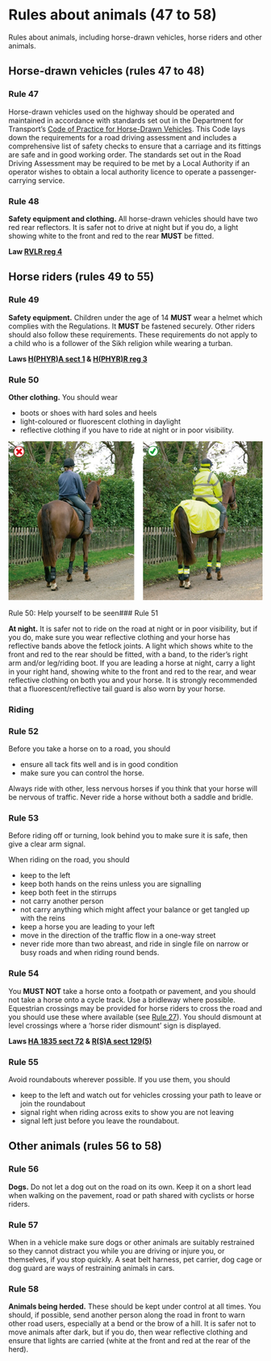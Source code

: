 Rules about animals (47 to 58)
==============================

Rules about animals, including horse-drawn vehicles, horse riders and other animals.

Horse-drawn vehicles (rules 47 to 48)
--------------------------------------

### Rule 47

Horse-drawn vehicles used on the highway should be operated and maintained in accordance with standards set out in the Department for Transport’s [Code of Practice for Horse-Drawn Vehicles](https://www.gov.uk/government/publications/code-of-practice-for-horse-drawn-vehicles). This Code lays down the requirements for a road driving assessment and includes a comprehensive list of safety checks to ensure that a carriage and its fittings are safe and in good working order. The standards set out in the Road Driving Assessment may be required to be met by a Local Authority if an operator wishes to obtain a local authority licence to operate a passenger-carrying service.

### Rule 48

**Safety equipment and clothing.** All horse-drawn vehicles should have two red rear reflectors. It is safer not to drive at night but if you do, a light showing white to the front and red to the rear **MUST** be fitted.

**Law [RVLR reg 4](http://www.legislation.gov.uk/uksi/1989/1796/regulation/4/made)**

Horse riders (rules 49 to 55)
------------------------------

### Rule 49

**Safety equipment.** Children under the age of 14 **MUST** wear a helmet which complies with the Regulations. It **MUST** be fastened securely. Other riders should also follow these requirements. These requirements do not apply to a child who is a follower of the Sikh religion while wearing a turban.

**Laws [H(PHYR)A sect 1](http://www.legislation.gov.uk/ukpga/1990/25/section/1) & [H(PHYR)R reg 3](http://www.legislation.gov.uk/uksi/1992/1201/regulation/3/made)**

### Rule 50

**Other clothing.** You should wear

* boots or shoes with hard soles and heels
* light-coloured or fluorescent clothing in daylight
* reflective clothing if you have to ride at night or in poor visibility.

![Rule 50: Help yourself to be seen](../images/the-highway-code-rule-50.jpg)

Rule 50: Help yourself to be seen### Rule 51

**At night.** It is safer not to ride on the road at night or in poor visibility, but if you do, make sure you wear reflective clothing and your horse has reflective bands above the fetlock joints. A light which shows white to the front and red to the rear should be fitted, with a band, to the rider’s right arm and/or leg/riding boot. If you are leading a horse at night, carry a light in your right hand, showing white to the front and red to the rear, and wear reflective clothing on both you and your horse. It is strongly recommended that a fluorescent/reflective tail guard is also worn by your horse.

### Riding

### Rule 52

Before you take a horse on to a road, you should

* ensure all tack fits well and is in good condition
* make sure you can control the horse.

Always ride with other, less nervous horses if you think that your horse will be nervous of traffic. Never ride a horse without both a saddle and bridle.

### Rule 53

Before riding off or turning, look behind you to make sure it is safe, then give a clear arm signal.

When riding on the road, you should

* keep to the left
* keep both hands on the reins unless you are signalling
* keep both feet in the stirrups
* not carry another person
* not carry anything which might affect your balance or get tangled up with the reins
* keep a horse you are leading to your left
* move in the direction of the traffic flow in a one-way street
* never ride more than two abreast, and ride in single file on narrow or busy roads and when riding round bends.

### Rule 54

You **MUST NOT** take a horse onto a footpath or pavement, and you should not take a horse onto a cycle track. Use a bridleway where possible. Equestrian crossings may be provided for horse riders to cross the road and you should use these where available (see [Rule 27](/pages/rules-for-pedestrians-1-to-35.md#rule-27)). You should dismount at level crossings where a ‘horse rider dismount’ sign is displayed.

**Laws [HA 1835 sect 72](http://www.legislation.gov.uk/ukpga/Will4/5-6/50/section/72) & [R(S)A sect 129(5)](http://www.legislation.gov.uk/ukpga/1984/54/section/129)**

### Rule 55

Avoid roundabouts wherever possible. If you use them, you should

* keep to the left and watch out for vehicles crossing your path to leave or join the roundabout
* signal right when riding across exits to show you are not leaving
* signal left just before you leave the roundabout.

Other animals (rules 56 to 58)
-------------------------------

### Rule 56

**Dogs.** Do not let a dog out on the road on its own. Keep it on a short lead when walking on the pavement, road or path shared with cyclists or horse riders.

### Rule 57

When in a vehicle make sure dogs or other animals are suitably restrained so they cannot distract you while you are driving or injure you, or themselves, if you stop quickly. A seat belt harness, pet carrier, dog cage or dog guard are ways of restraining animals in cars.

### Rule 58

**Animals being herded.** These should be kept under control at all times. You should, if possible, send another person along the road in front to warn other road users, especially at a bend or the brow of a hill. It is safer not to move animals after dark, but if you do, then wear reflective clothing and ensure that lights are carried (white at the front and red at the rear of the herd).
